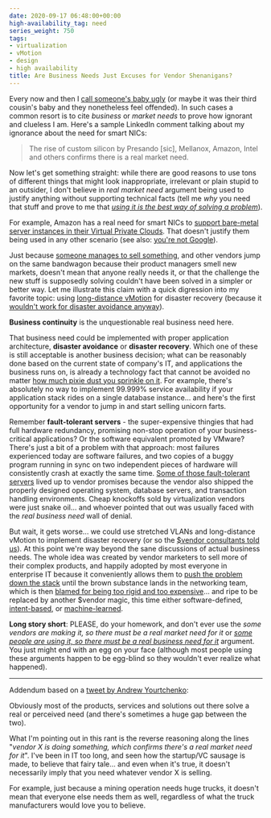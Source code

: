```yaml
---
date: 2020-09-17 06:48:00+00:00
high-availability_tag: need
series_weight: 750
tags:
- virtualization
- vMotion
- design
- high availability
title: Are Business Needs Just Excuses for Vendor Shenanigans?
---
```

Every now and then I [call someone's baby ugly](/2011/09/long-distance-irf-fabric-works-best-in.html) (or maybe it was their third cousin's baby and they nonetheless feel offended). In such cases a common resort is to cite _business_ or _market needs_ to prove how ignorant and clueless I am. Here's a sample LinkedIn comment talking about my ignorance about the need for smart NICs:

> The rise of custom silicon by Presando [sic], Mellanox, Amazon, Intel and others confirms there is a real market need.

Now let's get something straight: while there are good reasons to use tons of different things that might look inappropriate, irrelevant or plain stupid to an outsider, I don't believe in _real market need_ argument being used to justify anything without supporting technical facts (tell me _why_ you need that stuff and prove to me that _[using it is the best way of solving a problem](/2019/12/questions-to-ask-about-product-using.html)_).
<!--more-->

For example, Amazon has a real need for smart NICs to [support bare-metal server instances in their Virtual Private Clouds](/2020/06/cloud-networking-architectures.html). That doesn't justify them being used in any other scenario (see also: [you're not Google](/2020/03/the-stupidity-of-trying-to-be-like.html)).

Just because [someone manages to sell something](/2019/10/the-cost-of-disruptiveness-and.html), and other vendors jump on the same bandwagon because their product managers smell new markets, doesn't mean that anyone really needs it, or that the challenge the new stuff is supposedly solving couldn't have been solved in a simpler or better way. Let me illustrate this claim with a quick digression into my favorite topic: using [long-distance vMotion](/2015/02/before-talking-about-vmotion-across.html) for disaster recovery (because it [wouldn't work for disaster avoidance anyway](/2011/09/long-distance-vmotion-for-disaster.html)).

**Business continuity** is the unquestionable real business need here.

That business need could be implemented with proper application architecture, **disaster avoidance** or **disaster recovery**. Which one of these is still acceptable is another business decision; what can be reasonably done based on the current state of company's IT, and applications the business runs on, is already a technology fact that cannot be avoided no matter [how much pixie dust you sprinkle on it](/2016/01/the-sad-state-of-enterprise-networking.html). For example, there's absolutely no way to implement 99.999% service availability if your application stack rides on a single database instance... and here's the first opportunity for a vendor to jump in and start selling unicorn farts.

Remember **fault-tolerant servers** - the super-expensive thingies that had full hardware redundancy, promising non-stop operation of your business-critical applications? Or the software equivalent promoted by VMware? There's just a bit of a problem with that approach: most failures experienced today are software failures, and two copies of a buggy program running in sync on two independent pieces of hardware will consistently crash at exactly the same time. [Some of those fault-tolerant servers](https://en.wikipedia.org/wiki/NonStop_(server_computers)) lived up to vendor promises because the vendor also shipped the properly designed operating system, database servers, and transaction handling environments. Cheap knockoffs sold by virtualization vendors were just snake oil... and whoever pointed that out was usually faced with the *real business need* wall of denial.

But wait, it gets worse... we could use stretched VLANs and long-distance vMotion to implement disaster recovery (or so the [$vendor consultants told us](/2020/02/live-vmotion-into-vmware-on-aws-cloud.html)). At this point we're way beyond the sane discussions of actual business needs. The whole idea was created by vendor marketers to sell more of their complex products, and happily adopted by most everyone in enterprise IT because it conveniently allows them to [push the problem down the stack](/2013/04/this-is-what-makes-networking-so-complex.html) until the brown substance lands in the networking team, which is then [blamed for being too rigid and too expensive](/2016/07/why-is-every-sdn-vendor-bashing.html)... and ripe to be replaced by another $vendor magic, this time either software-defined, [intent-based](/2020/05/intent-networking-marketing-ploy.html), or [machine-learned](/2020/03/machine-learning-in-networking-products.html).

**Long story short**: PLEASE, do your homework, and don't ever use the _some vendors are making it, so there must be a real market need for it_ or _[some people are using it, so there must be a real business need for it](/2013/01/long-distance-vmotion-stretched-ha.html)_ argument. You just might end with an egg on your face (although most people using these arguments happen to be egg-blind so they wouldn't ever realize what happened).

---

Addendum based on a [tweet by Andrew Yourtchenko](https://twitter.com/ayourtch/status/1306505455393439744):

Obviously most of the products, services and solutions out there solve a real or perceived need (and there's sometimes a huge gap between the two).

What I'm pointing out in this rant is the reverse reasoning along the lines "_vendor X is doing something, which confirms there's a real market need for it_". I've been in IT too long, and seen how the startup/VC sausage is made, to believe that fairy tale... and even when it's true, it doesn't necessarily imply that you need whatever vendor X is selling.

For example, just because a mining operation needs huge trucks, it doesn't mean that everyone else needs them as well, regardless of what the truck manufacturers would love you to believe.
